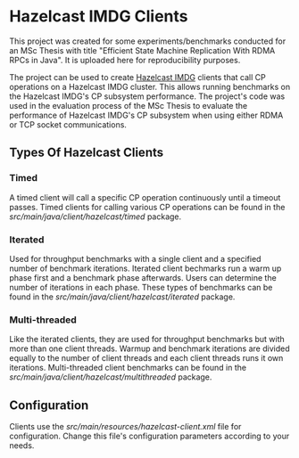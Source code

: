 # Hazelcast IMDG Clients

This project was created for some experiments/benchmarks
conducted for an MSc Thesis with title
"Efficient State Machine Replication With RDMA RPCs in Java".
It is uploaded here for reproducibility purposes.

The project can be used to create 
[Hazelcast IMDG](https://github.com/JohnArg/hazelcast)
clients that call CP operations on a Hazelcast IMDG cluster.
This allows running benchmarks on the Hazelcast IMDG's CP
subsystem performance. The project's code was used in the evaluation
process of the MSc Thesis to evaluate the performance of
Hazelcast IMDG's CP subsystem when using either RDMA or TCP 
socket communications.


## Types Of Hazelcast Clients

### Timed

A timed client will call a specific CP operation continuously until
a timeout passes.
Timed clients for calling various CP operations can be found in the
<i>src/main/java/client/hazelcast/timed</i> package.

### Iterated

Used for throughput benchmarks with a single client and a specified
number of benchmark iterations. 
Iterated client bechmarks run a warm up phase first and a benchmark phase
afterwards. Users can determine the number of iterations in each phase.
These types of benchmarks can be found in the 
<i>src/main/java/client/hazelcast/iterated</i> package.

### Multi-threaded

Like the iterated clients, they are used for throughput benchmarks but
with more than one client threads. Warmup and benchmark iterations are
divided equally to the number of client threads and each client threads
runs it own iterations.
Multi-threaded client benchmarks can be found in the
<i>src/main/java/client/hazelcast/multithreaded</i> package.


## Configuration

Clients use the <i>src/main/resources/hazelcast-client.xml</i> file for 
configuration. Change this file's configuration parameters
according to your needs.
